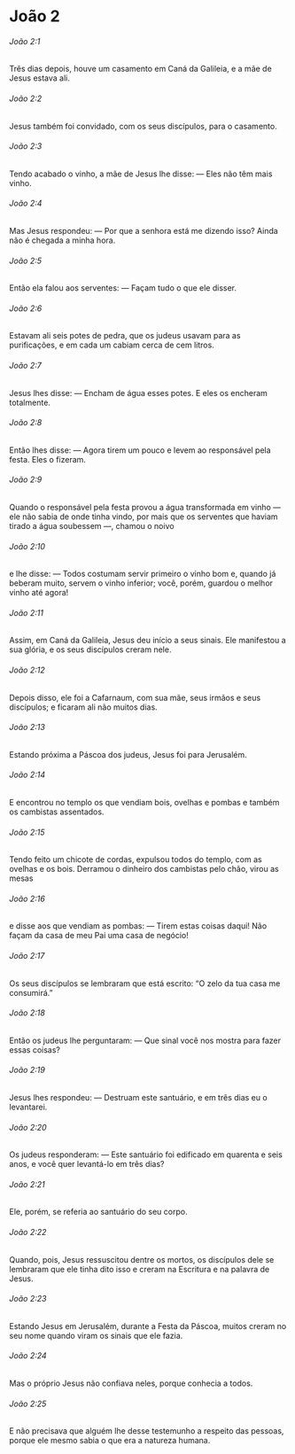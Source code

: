 # João 2

###### João 2:1

Três dias depois, houve um casamento em Caná da Galileia, e a mãe de Jesus estava ali.

###### João 2:2

Jesus também foi convidado, com os seus discípulos, para o casamento.

###### João 2:3

Tendo acabado o vinho, a mãe de Jesus lhe disse: — Eles não têm mais vinho.

###### João 2:4

Mas Jesus respondeu: — Por que a senhora está me dizendo isso? Ainda não é chegada a minha hora.

###### João 2:5

Então ela falou aos serventes: — Façam tudo o que ele disser.

###### João 2:6

Estavam ali seis potes de pedra, que os judeus usavam para as purificações, e em cada um cabiam cerca de cem litros.

###### João 2:7

Jesus lhes disse: — Encham de água esses potes. E eles os encheram totalmente.

###### João 2:8

Então lhes disse: — Agora tirem um pouco e levem ao responsável pela festa. Eles o fizeram.

###### João 2:9

Quando o responsável pela festa provou a água transformada em vinho — ele não sabia de onde tinha vindo, por mais que os serventes que haviam tirado a água soubessem —, chamou o noivo

###### João 2:10

e lhe disse: — Todos costumam servir primeiro o vinho bom e, quando já beberam muito, servem o vinho inferior; você, porém, guardou o melhor vinho até agora!

###### João 2:11

Assim, em Caná da Galileia, Jesus deu início a seus sinais. Ele manifestou a sua glória, e os seus discípulos creram nele.

###### João 2:12

Depois disso, ele foi a Cafarnaum, com sua mãe, seus irmãos e seus discípulos; e ficaram ali não muitos dias.

###### João 2:13

Estando próxima a Páscoa dos judeus, Jesus foi para Jerusalém.

###### João 2:14

E encontrou no templo os que vendiam bois, ovelhas e pombas e também os cambistas assentados.

###### João 2:15

Tendo feito um chicote de cordas, expulsou todos do templo, com as ovelhas e os bois. Derramou o dinheiro dos cambistas pelo chão, virou as mesas

###### João 2:16

e disse aos que vendiam as pombas: — Tirem estas coisas daqui! Não façam da casa de meu Pai uma casa de negócio!

###### João 2:17

Os seus discípulos se lembraram que está escrito: “O zelo da tua casa me consumirá.”

###### João 2:18

Então os judeus lhe perguntaram: — Que sinal você nos mostra para fazer essas coisas?

###### João 2:19

Jesus lhes respondeu: — Destruam este santuário, e em três dias eu o levantarei.

###### João 2:20

Os judeus responderam: — Este santuário foi edificado em quarenta e seis anos, e você quer levantá-lo em três dias?

###### João 2:21

Ele, porém, se referia ao santuário do seu corpo.

###### João 2:22

Quando, pois, Jesus ressuscitou dentre os mortos, os discípulos dele se lembraram que ele tinha dito isso e creram na Escritura e na palavra de Jesus.

###### João 2:23

Estando Jesus em Jerusalém, durante a Festa da Páscoa, muitos creram no seu nome quando viram os sinais que ele fazia.

###### João 2:24

Mas o próprio Jesus não confiava neles, porque conhecia a todos.

###### João 2:25

E não precisava que alguém lhe desse testemunho a respeito das pessoas, porque ele mesmo sabia o que era a natureza humana.

